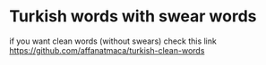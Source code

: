 # Turkish words with swear words
if you want clean words (without swears) check this link https://github.com/affanatmaca/turkish-clean-words


